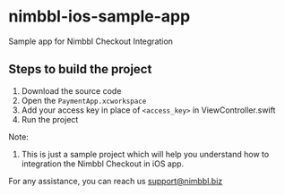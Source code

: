 # nimbbl-ios-sample-app

Sample app for Nimbbl Checkout Integration

## Steps to build the project
1. Download the source code
2. Open the `PaymentApp.xcworkspace`
3. Add your access key in place of `<access_key>` in ViewController.swift
4. Run the project 


Note:
1. This is just a sample project which will help you understand how to integration the Nimbbl Checkout in iOS app. 

For any assistance, you can reach us support@nimbbl.biz